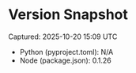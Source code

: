 # Version Snapshot

Captured: 2025-10-20 15:09 UTC

- Python (pyproject.toml): N/A
- Node (package.json):    0.1.26
